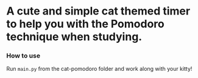 # A cute and simple cat themed timer to help you with the Pomodoro technique when studying.

### How to use
Run `main.py` from the cat-pomodoro folder and work along with your kitty! 

